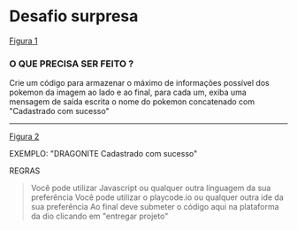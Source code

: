 # Desafio surpresa

[Figura 1](https://s3-us-west-2.amazonaws.com/secure.notion-static.com/709619dc-f420-4ebf-8a08-59d00d0f4c64/shapes_(2).png)

### O QUE PRECISA SER FEITO ?

Crie um código para armazenar o máximo de informações possível dos pokemon da imagem ao lado e ao final, para cada um, exiba uma mensagem de saída escrita o nome do pokemon concatenado com "Cadastrado com sucesso"

---

[Figura 2](https://s3-us-west-2.amazonaws.com/secure.notion-static.com/657ae529-553e-466c-b74e-98d09f05396d/shape_1g-y-1bRKuJKEDAE_-Ga5.png)

EXEMPLO:
"DRAGONITE Cadastrado com sucesso"

REGRAS

> Você pode utilizar Javascript ou qualquer outra linguagem da sua preferência
Você pode utilizar o playcode.io ou qualquer outra ide da sua preferência
Ao final deve submeter o código aqui na plataforma da dio clicando em "entregar projeto"
>
